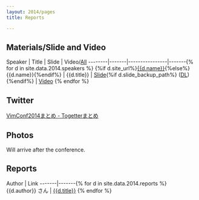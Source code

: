 ```yaml
---
layout: 2014/pages
title: Reports

---
```


## Materials/Slide and Video

Speaker | Title | Slide | Video/[All](https://www.youtube.com/playlist?list=PLx8bw5NQypsnuX8NJPRHvURhXqj2NUnGZ)
--------|-------|----------------|-------{% for d in site.data.2014.speakers %}
{%if d.site_url%}[{{d.name}}]({{d.site_url}}){%else%}{{d.name}}{%endif%} | {{d.title}} | [Slide]({{d.slide_url}}){%if d.slide_backup_path%} (<a href="{{site.data.2014.root}}{{d.slide_backup_path}}" download>DL</a>){%endif%} | [Video]({{d.video_url}}) {% endfor %}

## Twitter

[VimConf2014まとめ - Togetterまとめ](http://togetter.com/li/742963)

## Photos

Will arrive after the conference.

## Reports

Author | Link
-------|-------{% for d in site.data.2014.reports %}
{{d.author}} さん | [{{d.title}}]({{d.url}}) {% endfor %}
